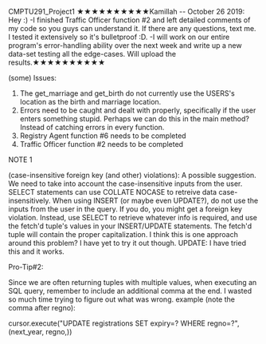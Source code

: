 CMPTU291_Project1
★★★★★★★★★★Kamillah -- October 26 2019:
Hey :)
-I finished Traffic Officer function #2 and left detailed comments of my code so you guys can understand it. If there are any questions, text me. I tested it extensively so it's bulletproof :D.
-I will work on our entire program's error-handling ability over the next week and write up a new data-set testing all the edge-cases. Will upload the results.★★★★★★★★★★

(some) Issues:
    
1. The get_marriage and get_birth do not currently use the USERS's location as the birth and marriage location.
2. Errors need to be caught and dealt with properly, specifically if the user enters something stupid. 
    Perhaps we can do this in the main method? Instead of catching errors in every function.
3. Registry Agent function #6 needs to be completed
4. Traffic Officer function #2 needs to be completed 

NOTE 1 

(case-insensitive foreign key (and other) violations):
A possible suggestion. We need to take into account the case-insensitive inputs from the user. SELECT statements can use COLLATE NOCASE to retreive data case-insensitively.
When using INSERT (or maybe even UPDATE?), do not use the inputs from the user in the query. If you do, you might get a foreign key violation. Instead, use SELECT to retrieve whatever info is required, and use the fetch'd tuple's values in your INSERT/UPDATE statements. The fetch'd tuple will contain the proper capitalization. I think this is one approach around this problem? I have yet to try it out though.     UPDATE: I have tried this and it works. 


Pro-Tip#2:

Since we are often returning tuples with multiple values, when executing an SQL query, remember to include an additional comma at the end. I wasted so much time trying to figure out what was wrong. example (note the comma after regno):

cursor.execute("UPDATE registrations SET expiry=? WHERE regno=?", (next_year, regno,))
                       
                       
                      
